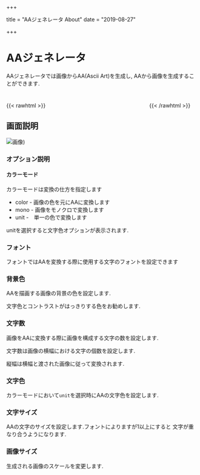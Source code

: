 +++

title = "AAジェネレータ About"
date = "2019-08-27"
 
+++

# AAジェネレータ

AAジェネレータでは画像からAA(Ascii Art)を生成し,
AAから画像を生成することができます.

{{< rawhtml >}}<a href="https://apps.apple.com/jp/app/aa%E3%82%B8%E3%82%A7%E3%83%8D%E3%83%AC%E3%83%BC%E3%82%BF/id1477042654?mt=8" style="display:inline-block;overflow:hidden;background:url(https://linkmaker.itunes.apple.com/en-us/badge-lrg.svg?releaseDate=2019-08-30&kind=iossoftware&bubble=ios_apps) no-repeat;width:135px;height:40px;"></a><a href="https://apps.apple.com/jp/app/aa%E3%82%B8%E3%82%A7%E3%83%8D%E3%83%AC%E3%83%BC%E3%82%BF/id1477042654?mt=8" style="display:inline-block;overflow:hidden;background:url(https://linkmaker.itunes.apple.com/en-us/badge-lrg.svg?releaseDate=2019-08-30&kind=iossoftware&bubble=ios_apps) no-repeat;width:135px;height:40px;"></a>
{{< /rawhtml >}}

## 画面説明


![画像](https://i.imgur.com/w5aS4ne.png))

### オプション説明

#### カラーモード 

カラーモードは変換の仕方を指定します

* color - 画像の色を元にAAに変換します
* mono - 画像をモノクロで変換します
* unit -　単一の色で変換します

 unitを選択すると文字色オプションが表示されます.
 
### フォント
 フォントではAAを変換する際に使用する文字のフォントを設定できます
 
### 背景色　
AAを描画する画像の背景の色を設定します.

文字色とコントラストがはっきりする色をお勧めします.
 
### 文字数

画像をAAに変換する際に画像を構成する文字の数を設定します.

文字数は画像の横幅における文字の個数を設定します.

縦幅は横幅と渡された画像に従って変換されます.


### 文字色
カラーモードにおいて`unit`を選択時にAAの文字色を設定します.
 
 
### 文字サイズ
AAの文字のサイズを設定します.フォントによりますが1以上にすると
文字が重なり合うようになります.

### 画像サイズ
生成される画像のスケールを変更します.